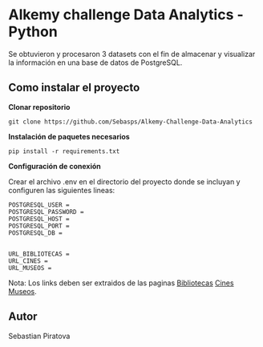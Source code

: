 # Alkemy challenge Data Analytics - Python
Se obtuvieron y procesaron 3 datasets con el fin de almacenar y visualizar la información en una base de datos de PostgreSQL.

## Como instalar el proyecto
**Clonar repositorio**
```
git clone https://github.com/Sebasps/Alkemy-Challenge-Data-Analytics
```
**Instalación de paquetes necesarios**
```
pip install -r requirements.txt
```
**Configuración de conexión**

Crear el archivo .env en el directorio del proyecto donde se incluyan y configuren las siguientes lineas:
```
POSTGRESQL_USER =
POSTGRESQL_PASSWORD =
POSTGRESQL_HOST =
POSTGRESQL_PORT =
POSTGRESQL_DB =


URL_BIBLIOTECAS =
URL_CINES =
URL_MUSEOS =
```
Nota: Los links deben ser extraidos de las paginas 
[Bibliotecas](https://datos.gob.ar/dataset/cultura-mapa-cultural-espacios-culturales/archivo/cultura_01c6c048-dbeb-44e0-8efa-6944f73715d7)
[Cines](https://datos.gob.ar/dataset/cultura-mapa-cultural-espacios-culturales/archivo/cultura_392ce1a8-ef11-4776-b280-6f1c7fae16ae)
[Museos](https://datos.gob.ar/dataset/cultura-mapa-cultural-espacios-culturales/archivo/cultura_4207def0-2ff7-41d5-9095-d42ae8207a5d).

## Autor
Sebastian Piratova
